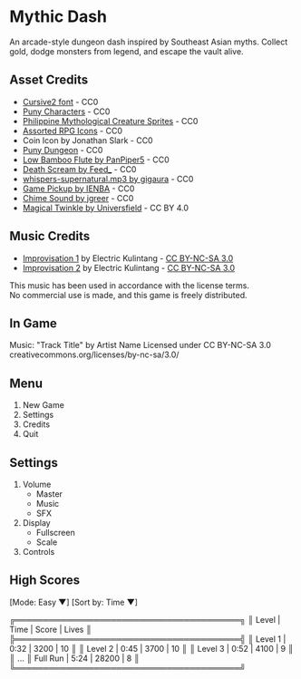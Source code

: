 # Mythic Dash

An arcade-style dungeon dash inspired by Southeast Asian myths. Collect gold, dodge monsters from legend, and escape the vault alive.

## Asset Credits

* [Cursive2 font](https://opengameart.org/content/new-original-grafx2-font-collection) - CC0
* [Puny Characters](https://merchant-shade.itch.io/16x16-puny-characters) - CC0
* [Philippine Mythological Creature Sprites](https://merchant-shade.itch.io/ph-myth-creatures) - CC0
* [Assorted RPG Icons](https://merchant-shade.itch.io/16x16-mixed-rpg-icons) - CC0
* Coin Icon by Jonathan Slark - CC0
* [Puny Dungeon](https://merchant-shade.itch.io/16x16-puny-dungeon) - CC0
* [Low Bamboo Flute by PanPiper5](https://freesound.org/people/PanPiper5/sounds/659915/) - CC0
* [Death Scream by Feed_](https://freesound.org/people/Feed_/sounds/523216/) - CC0
* [whispers-supernatural.mp3 by gigaura](https://freesound.org/people/gjgaura/sounds/466658/) - CC0
* [Game Pickup by IENBA](https://freesound.org/people/IENBA/sounds/698768/) - CC0
* [Chime Sound by jgreer](https://freesound.org/people/jgreer/sounds/333629/) - CC0
* [Magical Twinkle by Universfield](https://freesound.org/people/Universfield/sounds/758819/) - CC BY 4.0

## Music Credits

* [Improvisation 1](https://freemusicarchive.org/music/Electric_Kulintang/Live_at_WFMU_on_Rob_Weisbergs_Show_on_9272008/Improvisation_1/) by Electric Kulintang - [CC BY-NC-SA 3.0](https://creativecommons.org/licenses/by-nc-sa/3.0/)
* [Improvisation 2](https://freemusicarchive.org/music/Electric_Kulintang/Live_at_WFMU_on_Rob_Weisbergs_Show_on_9272008/Improvisation_2/) by Electric Kulintang - [CC BY-NC-SA 3.0](https://creativecommons.org/licenses/by-nc-sa/3.0/)

This music has been used in accordance with the license terms.  
No commercial use is made, and this game is freely distributed.

## In Game

Music:
"Track Title" by Artist Name
Licensed under CC BY-NC-SA 3.0
creativecommons.org/licenses/by-nc-sa/3.0/

## Menu

1. New Game
2. Settings
3. Credits
4. Quit

## Settings

1. Volume
   * Master
   * Music
   * SFX
2. Display
   * Fullscreen
   * Scale
3. Controls

## High Scores

[Mode: Easy ▼]  [Sort by: Time ▼]

╔════════════════════════════════════════╗
║ Level        | Time   | Score | Lives  ║
╠════════════════════════════════════════╣
║ Level 1      | 0:32   | 3200  | 10     ║
║ Level 2      | 0:45   | 3700  | 10     ║
║ Level 3      | 0:52   | 4100  | 9      ║
║ ...
║ Full Run     | 5:24   | 28200 | 8      ║
╚════════════════════════════════════════╝
